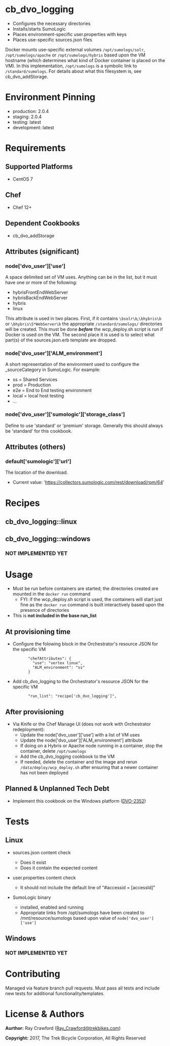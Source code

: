 # cb_dvo_logging

* Configures the necessary directories
* Installs/starts SumoLogic
* Places environment-specific user.properties with keys
* Places use-specific sources.json files

Docker mounts use-specific external volumes `/opt/sumologs/solr`, `/opt/sumologs/apache` or `/opt/sumologs/hybris` based upon the VM hostname (which determines what kind of Docker container is placed on the VM).  In this implementation, `/opt/sumologs` is a symbolic link to `/standard/sumologs`.  For details about what this filesystem is, see cb_dvo_addStorage.

# Environment Pinning

* production: 2.0.4
* staging: 2.0.4
* testing: latest
* development: latest

# Requirements

## Supported Platforms

* CentOS 7

## Chef

* Chef 12+

## Dependent Cookbooks

* cb_dvo_addStorage

## Attributes (significant)

### node['dvo_user']['use']

A space delimited set of VM uses.  Anything can be in the list, but it must have one or more of the following:
* hybrisFrontEndWebServer
* hybrisBackEndWebServer
* hybris
* linux

This attribute is used in two places.  First, if it contains `\bsolr\b`,`\bhybris\b` or `\bhybris\S*WebServer\b` the appropriate `/standard/sumologs/` directories will be created.  This must be done ***before*** the wcp_deploy.sh script is run if Docker is used on the VM.  The second place it is used is to select what part(s) of the sources.json.erb template are dropped.

### node['dvo_user']['ALM_environment']

A short representation of the environment used to configure the _sourceCategory in SumoLogic.  For example:

* ss = Shared Services
* prod = Production
* e2e = End to End testing environment
* local = local host testing
* ...

### node['dvo_user']['sumologic']['storage_class']

Define to use 'standard' or 'premium' storage. Generally this should always be 'standard' for this cookbook.

## Attributes (others)

### default['sumologic']['url']

The location of the download.

* Current value: 'https://collectors.sumologic.com/rest/download/rpm/64'

# Recipes

## cb_dvo_logging::linux

## cb_dvo_logging::windows
### NOT IMPLEMENTED YET

# Usage

* Must be run before containers are started; the directories created are mounted in the `docker run` command
  * FYI: if the wcp_deploy.sh script is used, the containers will start just fine as the `docker run` command is built interactively based upon the presence of directories
* This is **not included in the base run_list**

## At provisioning time
* Configure the folowing block in the Orchestrator's resource JSON for the specific VM 

```
          "chefAttributes": {
            "use": "vertex linux",
            "ALM_environment": "ss"
          }          

```
* Add cb_dvo_logging to the Orchestrator's resource JSON for the specific VM

```
          "run_list": "recipe['cb_dvo_logging']",
```

## After provisioning

* Via Knife or the Chef Manage UI (does not work with Orchestrator redeployment):
  * Update the node['dvo_user']['use'] with a list of VM uses
  * Update the node['dvo_user']['ALM_environment'] attribute
  * If doing on a Hybris or Apache node running in a container, stop the container, delete `/opt/sumologs`
  * Add the cb_dvo_logging cookbook to the VM
  * If needed, delete the container and the image and rerun `/data/deploy/wcp_deploy.sh` after ensuring that a newer container has not been deployed

## Planned & Unplanned Tech Debt

* Implement this cookbook on the Windows platform ([DVO-2352](https://trekbikes.atlassian.net/browse/DVO-2352))

# Tests

## Linux

* sources.json content check
  * Does it exist
  * Does it contain the expected content

* user.properties content check
  * It should not include the default line of "#accessid = [accessId]"

* SumoLogic binary
  * installed, enabled and running
  * Appropriate links from /opt/sumologs have been created to /mnt/resource/sumologs based upon value of `node['dvo_user']['use']`

## Windows
### NOT IMPLEMENTED YET

# Contributing

Managed via feature branch pull requests.  Must pass all tests and include new tests for additional functionality/templates.

# License & Authors

**Aurthor:** Ray Crawford (Ray_Crawford@trekbikes.com)

**Copyright:** 2017, The Trek Bicycle Corporation, All Rights Reserved
